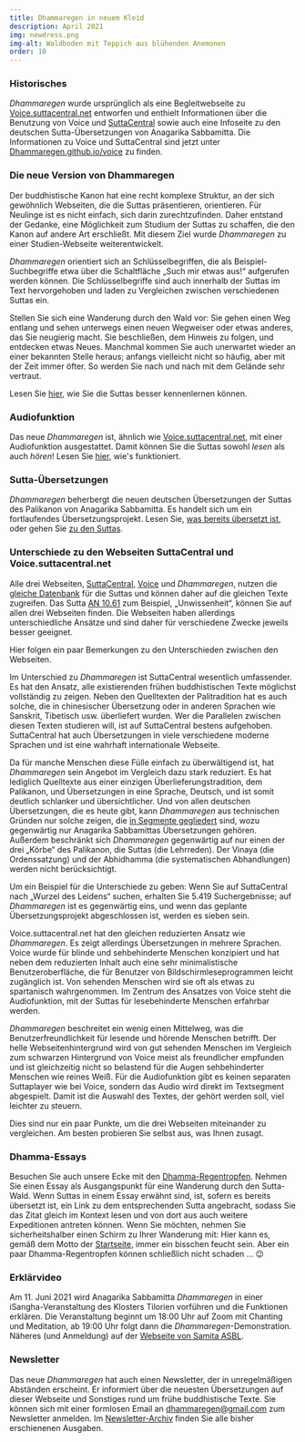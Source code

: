 ```yaml
---
title: Dhammaregen in neuem Kleid 
description: April 2021 
img: newdress.png
img-alt: Waldboden mit Teppich aus blühenden Anemonen
order: 10
---
```

### Historisches
*Dhammaregen* wurde ursprünglich als eine Begleitwebseite zu [Voice.suttacentral.net](https://voice.suttacentral.net) entworfen und enthielt Informationen über die Benutzung von Voice und [SuttaCentral](https://suttacentral.net) sowie auch eine Infoseite zu den deutschen Sutta-Übersetzungen von Anagarika Sabbamitta. Die Informationen zu Voice und SuttaCentral sind jetzt unter [Dhammaregen.github.io/voice](https://dhammaregen.github.io/voice) zu finden.

### Die neue Version von Dhammaregen
Der buddhistische Kanon hat eine recht komplexe Struktur, an der sich gewöhnlich Webseiten, die die Suttas präsentieren, orientieren. Für Neulinge ist es nicht einfach, sich darin zurechtzufinden. Daher entstand der Gedanke, eine Möglichkeit zum Studium der Suttas zu schaffen, die den Kanon auf andere Art erschließt. Mit diesem Ziel wurde *Dhammaregen* zu einer Studien-Webseite weiterentwickelt.

*Dhammaregen* orientiert sich an Schlüsselbegriffen, die als Beispiel-Suchbegriffe etwa über die Schaltfläche „Such mir etwas aus!“ aufgerufen werden können. Die Schlüsselbegriffe sind auch innerhalb der Suttas im Text hervorgehoben und laden zu Vergleichen zwischen verschiedenen Suttas ein.

Stellen Sie sich eine Wanderung durch den Wald vor: Sie gehen einen Weg entlang und sehen unterwegs einen neuen Wegweiser oder etwas anderes, das Sie neugierig macht. Sie beschließen, dem Hinweis zu folgen, und entdecken etwas Neues. Manchmal kommen Sie auch unerwartet wieder an einer bekannten Stelle heraus; anfangs vielleicht nicht so häufig, aber mit der Zeit immer öfter. So werden Sie nach und nach mit dem Gelände sehr vertraut.

Lesen Sie [hier](/wiki/Studium), wie Sie die Suttas besser kennenlernen können.

### Audiofunktion
Das neue *Dhammaregen* ist, ähnlich wie [Voice.suttacentral.net](https://voice.suttacentral.net), mit einer Audiofunktion ausgestattet. Damit können Sie die Suttas sowohl *lesen* als auch *hören*! Lesen Sie [hier](/Studium/Hören), wie's funktioniert.

### Sutta-Übersetzungen
*Dhammaregen* beherbergt die neuen deutschen Übersetzungen der Suttas des Palikanon von Anagarika Sabbamitta. Es handelt sich um ein fortlaufendes Übersetzungsprojekt. Lesen Sie, [was bereits übersetzt ist](/Übersetzung/Übersicht), oder gehen Sie [zu den Suttas](/suttas).

### Unterschiede zu den Webseiten SuttaCentral und Voice.suttacentral.net
Alle drei Webseiten, [SuttaCentral](https://suttacentral.net), [Voice](https://voice.suttacentral.net) und *Dhammaregen*, nutzen die [gleiche Datenbank](https://github.com/suttacentral/bilara-data) für die Suttas und können daher auf die gleichen Texte zugreifen. Das Sutta [AN 10.61](/suttas#an10.61/de/sabbamitta:0.1) zum Beispiel, „Unwissenheit“, können Sie auf allen drei Webseiten finden. Die Webseiten haben allerdings unterschiedliche Ansätze und sind daher für verschiedene Zwecke jeweils besser geeignet.

Hier folgen ein paar Bemerkungen zu den Unterschieden zwischen den Webseiten.

Im Unterschied zu *Dhammaregen* ist SuttaCentral wesentlich umfassender. Es hat den Ansatz, alle existierenden frühen buddhistischen Texte möglichst vollständig zu zeigen. Neben den Quelltexten der Palitradition hat es auch solche, die in chinesischer Übersetzung oder in anderen Sprachen wie Sanskrit, Tibetisch usw. überliefert wurden. Wer die Parallelen zwischen diesen Texten studieren will, ist auf SuttaCentral bestens aufgehoben. SuttaCentral hat auch Übersetzungen in viele verschiedene moderne Sprachen und ist eine wahrhaft internationale Webseite.

Da für manche Menschen diese Fülle einfach zu überwältigend ist, hat *Dhammaregen* sein Angebot im Vergleich dazu stark reduziert. Es hat lediglich Quelltexte aus einer einzigen Überlieferungstradition, dem Palikanon, und Übersetzungen in eine Sprache, Deutsch, und ist somit deutlich schlanker und übersichtlicher. Und von allen deutschen Übersetzungen, die es heute gibt, kann *Dhammaregen* aus technischen Gründen nur solche zeigen, die [in Segmente gegliedert](https://dhammaregen.github.io/voice/de/201-segmentierung) sind, wozu gegenwärtig nur Anagarika Sabbamittas Übersetzungen gehören. Außerdem beschränkt sich *Dhammaregen* gegenwärtig auf nur einen der drei „Körbe“ des Palikanon, die Suttas (die Lehrreden). Der Vinaya (die Ordenssatzung) und der Abhidhamma (die systematischen Abhandlungen) werden nicht berücksichtigt.

Um ein Beispiel für die Unterschiede zu geben: Wenn Sie auf SuttaCentral nach „Wurzel des Leidens“ suchen, erhalten Sie 5.419 Suchergebnisse; auf *Dhammaregen* ist es gegenwärtig eins, und wenn das geplante Übersetzungsprojekt abgeschlossen ist, werden es sieben sein.

Voice.suttacentral.net hat den gleichen reduzierten Ansatz wie *Dhammaregen*. Es zeigt allerdings Übersetzungen in mehrere Sprachen. Voice wurde für blinde und sehbehinderte Menschen konzipiert und hat neben dem reduzierten Inhalt auch eine sehr minimalistische Benutzeroberfläche, die für Benutzer von Bildschirmleseprogrammen leicht zugänglich ist. Von sehenden Menschen wird sie oft als etwas zu spartanisch wahrgenommen. Im Zentrum des Ansatzes von Voice steht die Audiofunktion, mit der Suttas für lesebehinderte Menschen erfahrbar werden.

*Dhammaregen* beschreitet ein wenig einen Mittelweg, was die Benutzerfreundlichkeit für lesende und hörende Menschen betrifft. Der helle Webseitenhintergrund wird von gut sehenden Menschen im Vergleich zum schwarzen Hintergrund von Voice meist als freundlicher empfunden und ist gleichzeitig nicht so belastend für die Augen sehbehinderter Menschen wie reines Weiß. Für die Audiofunktion gibt es keinen separaten Suttaplayer wie bei Voice, sondern das Audio wird direkt im Textsegment abgespielt. Damit ist die Auswahl des Textes, der gehört werden soll, viel leichter zu steuern.

Dies sind nur ein paar Punkte, um die drei Webseiten miteinander zu vergleichen. Am besten probieren Sie selbst aus, was Ihnen zusagt.

### Dhamma-Essays
Besuchen Sie auch unsere Ecke mit den [Dhamma-Regentropfen](/wiki/Tropfen). Nehmen Sie einen Essay als Ausgangspunkt für eine Wanderung durch den Sutta-Wald. Wenn Suttas in einem Essay erwähnt sind, ist, sofern es bereits übersetzt ist, ein Link zu dem entsprechenden Sutta angebracht, sodass Sie das Zitat gleich im Kontext lesen und von dort aus auch weitere Expeditionen antreten können. Wenn Sie möchten, nehmen Sie sicherheitshalber einen Schirm zu Ihrer Wanderung mit: Hier kann es, gemäß dem Motto der [Startseite](/wiki/welcome), immer ein bisschen feucht sein. Aber ein paar Dhamma-Regentropfen können schließlich nicht schaden … 😉

### Erklärvideo
Am 11. Juni 2021 wird Anagarika Sabbamitta *Dhammaregen* in einer iSangha-Veranstaltung des Klosters Tilorien vorführen und die Funktionen erklären. Die Veranstaltung beginnt um 18:00 Uhr auf Zoom mit Chanting und Meditation, ab 19:00 Uhr folgt dann die *Dhammaregen*-Demonstration. Näheres (und Anmeldung) auf der [Webseite von Samita ASBL](https://www.samita.be/de/2021/05/14/dhammaregen-presentation-by-anagarika-sabbamitta-on-friday-11th-june-18-00-20-00-cest-german-only/).

### Newsletter
Das neue *Dhammaregen* hat auch einen Newsletter, der in unregelmäßigen Abständen erscheint. Er informiert über die neuesten Übersetzungen auf dieser Webseite und Sonstiges rund um frühe buddhistische Texte. Sie können sich mit einer formlosen Email an [dhammaregen@gmail.com](mailto:dhammaregen@gmail.com) zum Newsletter anmelden. Im [Newsletter-Archiv](/wiki/news) finden Sie alle bisher erschienenen Ausgaben.
